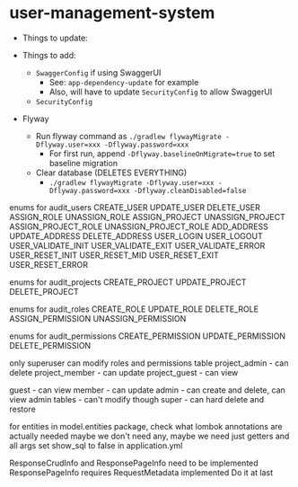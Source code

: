 # user-management-system

* Things to update:
 * Things to add:
     * `SwaggerConfig` if using SwaggerUI
         * See: `app-dependency-update` for example
         * Also, will have to update `SecurityConfig` to allow SwaggerUI
     * `SecurityConfig`

* Flyway
  * Run flyway command as `./gradlew flywayMigrate -Dflyway.user=xxx -Dflyway.password=xxx`
    * For first run, append `-Dflyway.baselineOnMigrate=true` to set baseline migration
  * Clear database (DELETES EVERYTHING)
    * `./gradlew flywayMigrate -Dflyway.user=xxx -Dflyway.password=xxx -Dflyway.cleanDisabled=false`


enums for audit_users
    CREATE_USER
    UPDATE_USER
    DELETE_USER
    ASSIGN_ROLE
    UNASSIGN_ROLE
    ASSIGN_PROJECT
    UNASSIGN_PROJECT
    ASSIGN_PROJECT_ROLE
    UNASSIGN_PROJECT_ROLE
    ADD_ADDRESS
    UPDATE_ADDRESS
    DELETE_ADDRESS
    USER_LOGIN
    USER_LOGOUT
    USER_VALIDATE_INIT
    USER_VALIDATE_EXIT
    USER_VALIDATE_ERROR
    USER_RESET_INIT
    USER_RESET_MID
    USER_RESET_EXIT
    USER_RESET_ERROR

enums for audit_projects
    CREATE_PROJECT
    UPDATE_PROJECT
    DELETE_PROJECT

enums for audit_roles
    CREATE_ROLE
    UPDATE_ROLE
    DELETE_ROLE
    ASSIGN_PERMISSION
    UNASSIGN_PERMISSION

enums for audit_permissions
    CREATE_PERMISSION
    UPDATE_PERMISSION
    DELETE_PERMISSION
    

only superuser can modify roles and permissions table
project_admin - can delete
project_member - can update
project_guest - can view

guest - can view
member - can update
admin - can create and delete, can view admin tables - can't modify though
super - can hard delete and restore

for entities in model.entities package, check what lombok annotations are actually needed
    maybe we don't need any, maybe we need just getters and all args
set show_sql to false in application.yml

ResponseCrudInfo and ResponsePageInfo need to be implemented
    ResponsePageInfo requires RequestMetadata implemented
        Do it at last
